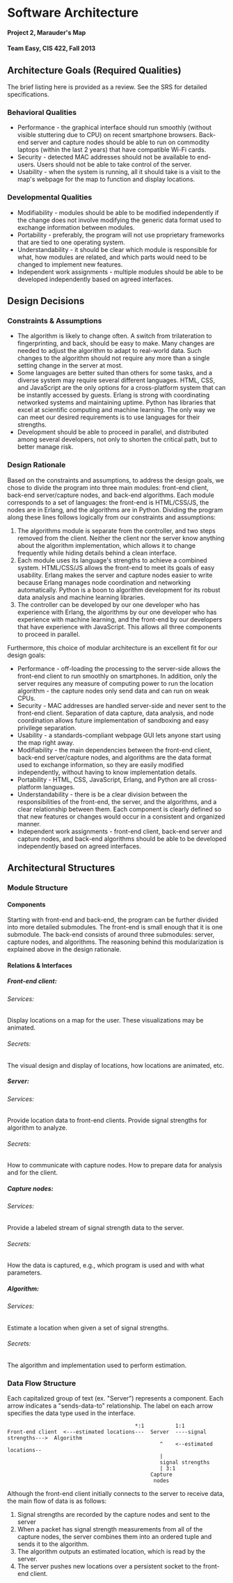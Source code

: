 # Software Architecture
#### Project 2, Marauder's Map
#### Team Easy, CIS 422, Fall 2013

## Architecture Goals (Required Qualities)
The brief listing here is provided as a review. See the SRS for detailed specifications.
### Behavioral Qualities
* Performance - the graphical interface should run smoothly (without visible stuttering due to CPU) on recent smartphone browsers. Back-end server and capture nodes should be able to run on commodity laptops (within the last 2 years) that have compatible Wi-Fi cards.
* Security - detected MAC addresses should not be available to end-users. Users should not be able to take control of the server.
* Usability - when the system is running, all it should take is a visit to the map's webpage for the map to function and display locations.

### Developmental Qualities
* Modifiability - modules should be able to be modified independently if the change does not involve modifying the generic data format used to exchange information between modules.
* Portability - preferably, the program will not use proprietary frameworks that are tied to one operating system.
* Understandability - it should be clear which module is responsible for what, how modules are related, and which parts would need to be changed to implement new features.
* Independent work assignments - multiple modules should be able to be developed independently based on agreed interfaces.

## Design Decisions
### Constraints & Assumptions
* The algorithm is likely to change often. A switch from trilateration to fingerprinting, and back, should be easy to make. Many changes are needed to adjust the algorithm to adapt to real-world data. Such changes to the algorithm should not require any more than a single setting change in the server at most.
* Some languages are better suited than others for some tasks, and a diverse system may require several different languages. HTML, CSS, and JavaScript are the only options for a cross-platform system that can be instantly accessed by guests. Erlang is strong with coordinating networked systems and maintaining uptime. Python has libraries that excel at scientific computing and machine learning. The only way we can meet our desired requirements is to use languages for their strengths.
* Development should be able to proceed in parallel, and distributed among several developers, not only to shorten the critical path, but to better manage risk.

### Design Rationale
Based on the constraints and assumptions, to address the design goals, we chose to divide the program into three main modules: front-end client, back-end server/capture nodes, and back-end algorithms. Each module corresponds to a set of languages: the front-end is HTML/CSS/JS, the nodes are in Erlang, and the algorithms are in Python. Dividing the program along these lines follows logically from our constraints and assumptions:

1. The algorithms module is separate from the controller, and two steps removed from the client. Neither the client nor the server know anything about the algorithm implementation, which allows it to change frequently while hiding details behind a clean interface.
2. Each module uses its language's strengths to achieve a combined system. HTML/CSS/JS allows the front-end to meet its goals of easy usability. Erlang makes the server and capture nodes easier to write because Erlang manages node coordination and networking automatically. Python is a boon to algorithm development for its robust data analysis and machine learning libraries.
3. The controller can be developed by our one developer who has experience with Erlang, the algorithms by our one developer who has experience with machine learning, and the front-end by our developers that have experience with JavaScript. This allows all three components to proceed in parallel.
    
Furthermore, this choice of modular architecture is an excellent fit for our design goals:

* Performance - off-loading the processing to the server-side allows the front-end client to run smoothly on smartphones. In addition, only the server requires any measure of computing power to run the location algorithm - the capture nodes only send data and can run on weak CPUs.
* Security - MAC addresses are handled server-side and never sent to the front-end client. Separation of data capture, data analysis, and node coordination allows future implementation of sandboxing and easy privilege separation.
* Usability - a standards-compliant webpage GUI lets anyone start using the map right away.
* Modifiability - the main dependencies between the front-end client, back-end server/capture nodes, and algorithms are the data format used to exchange information, so they are easily modified independently, without having to know implementation details.
* Portability - HTML, CSS, JavaScript, Erlang, and Python are all cross-platform languages.
* Understandability - there is be a clear division between the responsibilities of the front-end, the server, and the algorithms, and a clear relationship between them. Each component is clearly defined so that new features or changes would occur in a consistent and organized manner.
* Independent work assignments - front-end client, back-end server and capture nodes, and back-end algorithms should be able to be developed independently based on agreed interfaces.

## Architectural Structures

### Module Structure
#### Components
Starting with front-end and back-end, the program can be further divided into more detailed submodules. The front-end is small enough that it is one submodule. The back-end consists of around three submodules: server, capture nodes, and algorithms. The reasoning behind this modularization is explained above in the design rationale.

#### Relations & Interfaces
##### Front-end client:
###### Services:
Display locations on a map for the user. These visualizations may be animated.
###### Secrets:
The visual design and display of locations, how locations are animated, etc.

##### Server:
###### Services:
Provide location data to front-end clients. Provide signal strengths for algorithm to analyze.
###### Secrets:
How to communicate with capture nodes. How to prepare data for analysis and for the client.

##### Capture nodes:
###### Services:
Provide a labeled stream of signal strength data to the server.
###### Secrets:
How the data is captured, e.g., which program is used and with what parameters.

##### Algorithm:
###### Services:
Estimate a location when given a set of signal strengths.
###### Secrets:
The algorithm and implementation used to perform estimation.

### Data Flow Structure

Each capitalized group of text (ex. "Server") represents a component.
Each arrow indicates a "sends-data-to" relationship.
The label on each arrow specifies the data type used in the interface.


                                             *:1          1:1
    Front-end client  <---estimated locations---  Server  ----signal strengths--->  Algorithm
                                                     ^    <--estimated locations--
                                                     |
                                                     signal strengths
                                                     | 3:1
                                                  Capture
                                                   nodes
                                               
                                               
Although the front-end client initially connects to the server to receive data, the main flow of data is as follows:

1. Signal strengths are recorded by the capture nodes and sent to the server
2. When a packet has signal strength measurements from all of the capture nodes, the server combines them into an ordered tuple and sends it to the algorithm.
3. The algorithm outputs an estimated location, which is read by the server.
4. The server pushes new locations over a persistent socket to the front-end client.

